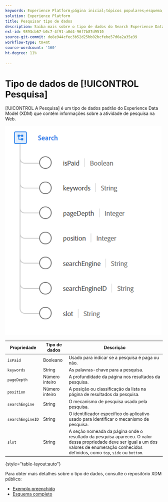 ```yaml
---
keywords: Experience Platform;página inicial;tópicos populares;esquema;Esquema;XDM;campos;esquemas;Esquemas;pesquisar;tipo de dados;tipo de dados;tipo de dados;
solution: Experience Platform
title: Pesquisar tipo de dados
description: Saiba mais sobre o tipo de dados do Search Experience Data Model (XDM).
exl-id: 9893cb67-b0c7-4f91-a0d4-96f7b87d9510
source-git-commit: de8e944cfec3b52d25bb02bcfebe57d6a2a35e39
workflow-type: tm+mt
source-wordcount: '160'
ht-degree: 11%

---
```


# Tipo de dados de [!UICONTROL Pesquisa]

[!UICONTROL A Pesquisa] é um tipo de dados padrão do Experience Data Model (XDM) que contém informações sobre a atividade de pesquisa na Web.

<img src="../images/data-types/search.PNG" width="500" /><br />

| Propriedade | Tipo de dados | Descrição |
| --- | --- | --- |
| `isPaid` | Booleano | Usado para indicar se a pesquisa é paga ou não. |
| `keywords` | String | As palavras-chave para a pesquisa. |
| `pageDepth` | Número inteiro | A profundidade da página nos resultados da pesquisa. |
| `position` | Número inteiro | A posição ou classificação da lista na página de resultados da pesquisa. |
| `searchEngine` | String | O mecanismo de pesquisa usado pela pesquisa. |
| `searchEngineID` | String | O identificador específico do aplicativo usado para identificar o mecanismo de pesquisa. |
| `slot` | String | A seção nomeada da página onde o resultado da pesquisa apareceu. O valor dessa propriedade deve ser igual a um dos valores de enumeração conhecidos definidos, como `top`, `side` ou `bottom`. |

{style="table-layout:auto"}

Para obter mais detalhes sobre o tipo de dados, consulte o repositório XDM público:

* [Exemplo preenchido](https://github.com/adobe/xdm/blob/master/components/datatypes/search.example.1.json)
* [Esquema completo](https://github.com/adobe/xdm/blob/master/components/datatypes/search.schema.json)
